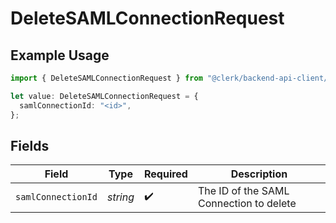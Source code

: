 # DeleteSAMLConnectionRequest

## Example Usage

```typescript
import { DeleteSAMLConnectionRequest } from "@clerk/backend-api-client/models/operations";

let value: DeleteSAMLConnectionRequest = {
  samlConnectionId: "<id>",
};
```

## Fields

| Field                                   | Type                                    | Required                                | Description                             |
| --------------------------------------- | --------------------------------------- | --------------------------------------- | --------------------------------------- |
| `samlConnectionId`                      | *string*                                | :heavy_check_mark:                      | The ID of the SAML Connection to delete |